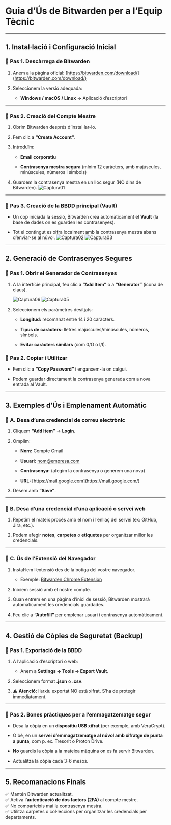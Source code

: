 # **Guia d’Ús de Bitwarden per a l’Equip Tècnic**

---

##  **1\. Instal·lació i Configuració Inicial**

### **🔹 Pas 1\. Descàrrega de Bitwarden**

1. Anem a la pàgina oficial: [https://bitwarden.com/download/](https://bitwarden.com/download/)

2. Seleccionem la versió adequada:

   * **Windows / macOS / Linux** → Aplicació d’escriptori

---

### **🔹 Pas 2\. Creació del Compte Mestre**

1. Obrim Bitwarden després d’instal·lar-lo.

2. Fem clic a **“Create Account”**.

3. Introduïm:

   * **Email corporatiu**

   * **Contrasenya mestra segura** (mínim 12 caràcters, amb majúscules, minúscules, números i símbols)

4. Guardem la contrasenya mestra en un lloc segur (NO dins de Bitwarden).
![Captura01](Captura01.png)
---

### **🔹 Pas 3\. Creació de la BBDD principal (Vault)**

* Un cop iniciada la sessió, Bitwarden crea automàticament el **Vault** (la base de dades on es guarden les contrasenyes).

* Tot el contingut es xifra localment amb la contrasenya mestra abans d’enviar-se al núvol.
![Captura02](Captura02.png)
![Captura03](Captura03.png)
---

## **2\. Generació de Contrasenyes Segures**

### **🔹 Pas 1\. Obrir el Generador de Contrasenyes**

1. A la interfície principal, feu clic a **“Add Item”** o a **“Generator”** (icona de claus).

     ![Captura06](Captura06.png)      ![Captura05](Captura05.png)

2. Seleccionem els paràmetres desitjats:

   * **Longitud:** recomanat entre 14 i 20 caràcters.

   * **Tipus de caràcters:** lletres majúscules/minúscules, números, símbols.

   * **Evitar caràcters similars** (com 0/O o l/I).

### **🔹 Pas 2\. Copiar i Utilitzar**

* Fem clic a **“Copy Password”** i enganxem-la on calgui.

* Podem guardar directament la contrasenya generada com a nova entrada al Vault.

---

## **3\. Exemples d’Ús i Emplenament Automàtic**

### **🔹 A. Desa d’una credencial de correu electrònic**

1. Cliquem **“Add Item”** → **Login**.

2. Omplim:

   * **Nom:** Compte Gmail

   * **Usuari:** nom@empresa.com

   * **Contrasenya:** (afegim la contrasenya o generem una nova)

   * **URL:** [https://mail.google.com](https://mail.google.com/)

3. Desem amb **“Save”**.

---

### **🔹 B. Desa d’una credencial d’una aplicació o servei web**

1. Repetim el mateix procés amb el nom i l’enllaç del servei (ex: GitHub, Jira, etc.).

2. Podem afegir **notes**, **carpetes** o **etiquetes** per organitzar millor les credencials.

---

### **🔹 C. Ús de l’Extensió del Navegador**

1. Instal·lem l’extensió des de la botiga del vostre navegador.

   * Exemple: [Bitwarden Chrome Extension](https://chrome.google.com/webstore/detail/bitwarden-free-password-m/nngceckbapebfimnlniiiahkandclblb)

2. Iniciem sessió amb el nostre compte.

3. Quan entrem en una pàgina d’inici de sessió, Bitwarden mostrarà automàticament les credencials guardades.

4. Feu clic a **“Autofill”** per emplenar usuari i contrasenya automàticament.

---

## **4\. Gestió de Còpies de Seguretat (Backup)**

### **🔹 Pas 1\. Exportació de la BBDD**

1. A l’aplicació d’escriptori o web:

   * Anem a **Settings → Tools → Export Vault**.

2. Seleccionem format **.json** o **.csv**.

3. ⚠️ **Atenció:** l’arxiu exportat NO està xifrat. S’ha de protegir immediatament.

---

### **🔹 Pas 2\. Bones pràctiques per a l’emmagatzematge segur**

* Desa la còpia en un **dispositiu USB xifrat** (per exemple, amb VeraCrypt).

* O bé, en un **servei d’emmagatzematge al núvol amb xifratge de punta a punta**, com p. ex. Tresorit o Proton Drive.

* **No** guardis la còpia a la mateixa màquina on es fa servir Bitwarden.

* Actualitza la còpia cada 3-6 mesos.

---

## **5\. Recomanacions Finals**

✅ Mantén Bitwarden actualitzat.  
✅ Activa l’**autenticació de dos factors (2FA)** al compte mestre.  
✅ No comparteixis mai la contrasenya mestra.  
✅ Utilitza carpetes o col·leccions per organitzar les credencials per departaments.
